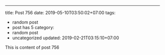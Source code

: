 ---
title: Post 756
date: 2019-05-10T03:50:02+07:00
tags:
  - random post
  - post has 5
category:
  - random post
  - uncategorized
updated: 2019-02-21T03:15:10+07:00

This is content of post 756